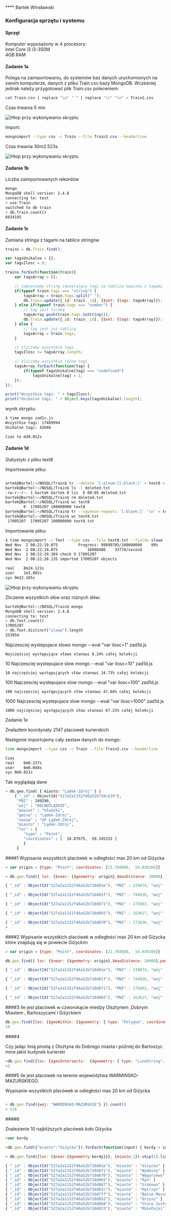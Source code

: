 **** Bartek Winsławski

### Konfiguracja sprzętu i systemu
#### Sprzęt
Komputer wyposażony w 4 procesory:  
Intel Core i3 i3-350M  
4GB RAM


#### Zadanie 1a
Polega na zaimportowaniu, do systemów baz danych uruchomionych na swoim komputerze, danych z pliku Train.csv bazy MongoDB.
Wcześniej jednak należy przygotować plik Train.csv poleceniem:

```sh
cat Train.csv | replace "\n" " " | replace "\r" "\n" > Train2.csv
```
Czas trwania 5 min


![Htop przy wykonywaniu skryptu](../images/bwinslawskiIMG/replace.png)


Import:

```sh
mongoimport --type csv -c Train --file Train2.csv --headerline
```
Czas trwania 30m2.523s


![Htop przy wykonywaniu skryptu](../images/bwinslawskiIMG/train.png)



#### Zadanie 1b
Liczba zaimportowanych rekordów

```sh
mongo
MongoDB shell version: 2.4.8
connecting to: test
> use Train
switched to db train
> db.Train.count()
6034195
```


#### Zadanie 1c
Zamiana stringa z tagami na tablice stringów

```javascript
trains = db.Train.find();

var tagsUnikalne = {};
var tagsIlosc = 0;

trains.forEach(function(train){
    var tagsArray = [];

    // zamieniamy string zawierający tagi na tablicę napisów z tagami
    if(typeof train.tags === "string") {
        tagsArray = train.tags.split(" ");
        db.Train.update({_id: train._id}, {$set: {tags: tagsArray}});
    } else if(typeof train.tags === "number") {
        // tag jest liczbą
        tagsArray.push(train.tags.toString());
        db.Train.update({_id: train._id}, {$set: {tags: tagsArray}});
    } else {
        // tag jest już tablicą
        tagsArray = train.tags;
    }

    // zliczamy wszystkie tagi
    tagsIlosc += tagsArray.length;

    // zliczamy wszystkie różne tagi
    tagsArray.forEach(function(tag) {
        if(typeof tagsUnikalne[tag] === "undefined")
            tagsUnikalne[tag] = 1;
    });
});

print("Wszystkie tagi: " + tagsIlosc);
print("Unikalne tagi: " + Object.keys(tagsUnikalne).length);
```

wynik skryptu:
```sh
$ time mongo zad1c.js
Wszystkie tagi: 17409994
Unikalne tagi: 42048

Czas to	m30.012s

```


#### Zadanie 1d
Statystyki z pliku text8

Importowanie pliku:

```sh

artek@Bartel:~/NOSQL/Train$ tr --delete '[:alnum:][:blank:]' < text8 > deleted.txt
bartek@Bartel:~/NOSQL/Train$ ls -l deleted.txt
-rw-r--r-- 1 bartek bartek 0 lis  6 08:05 deleted.txt
bartek@Bartel:~/NOSQL/Train$ rm deleted.txt
bartek@Bartel:~/NOSQL/Train$ wc text8
        0  17005207 100000000 text8
bartek@Bartel:~/NOSQL/Train$ tr --squeeze-repeats '[:blank:]' '\n' < text8 > text8.txt
bartek@Bartel:~/NOSQL/Train$ wc text8.txt
 17005207  17005207 100000000 text8.txt
```



Importowanie pliku:

```sh
$ time mongoimport -c Text --type csv --file text8.txt --fields slowa
Wed Nov  2 08:22:19.075 		Progress: 99899705/100000000	99%
Wed Nov  2 08:22:19.075 			16988400	33774/second
Wed Nov  2 08:22:19.369 check 9 17005207
Wed Nov  2 08:22:20.135 imported 17005207 objects

real	8m24.121s
user	1m1.802s
sys	0m12.165s

```

![Htop przy wykonywaniu skryptu](../images/bwinslawskiIMG/importText.png)

Zliczenie wszystkich słów oraz różnych słów:

```sh
bartek@Bartel:~/NOSQL/Train$ mongo
MongoDB shell version: 2.4.8
connecting to: test
> db.Text.count()
17005207
> db.Text.distinct("slowa").length
253854

```


Najczesciej wystepujace slowo
mongo --eval "var ilosc=1" zad1d.js
```
Najczęściej występujące słowo stanowi 6.24% całej kolekcji
```


10 Najczesciej wystepujace slow
mongo --eval "var ilosc=10" zad1d.js
```
10 najczęściej występujących słów stanowi 24.73% całej kolekcji
```


100 Najczesciej wystepujace slow
mongo --eval "var ilosc=100" zad1d.js
```
100 najczęściej występujących słów stanowi 47.04% całej kolekcji
```


1000 Najczesciej wystepujace slow
mongo --eval "var ilosc=1000" zad1d.js
```
1000 najczęściej występujących słów stanowi 67.23% całej kolekcji
```


Zadanie 1e

Znalazłem koordynaty 2147 placowek kurierskich 


Następnie importujemy cały zestaw danych do mongo:
```sh
time mongoimport --type csv -c Train --file Train2.csv --headerline

Czas
real	0m0.237s
user	0m0.048s
sys	0m0.021s

```

Tak wyglądają dane 
```sh
> db.geo.find( { miasto: "Lądek-Zdrój" } )
	{ "_id" : ObjectId("527a2a1152f46a52b710ce39"),
	 "PNI" : 249290,
	 "woj" : "DOLNOŚLĄSKIE",
	 "powiat" : "kłodzki",
	 "gmina" : "Lądek-Zdrój",
	 "nazwa" : "UP Lądek-Zdrój",
	 "miasto" : "Lądek-Zdrój",
	 "loc" : { 
		"type" : "Point", 
		"coordinates" : [  16.87675,  50.345333 ] 
		}
	 }
```


####1
Wypisanie wszystkich placówek w odległości max 20 km od Giżycka 
```js
> var origin = {type: "Point", coordinates: [21.768888,  54.039166]}

> db.geo.find({ loc: {$near: {$geometry: origin},$maxDistance: 20000} })

{ "_id" : ObjectId("527a2a1152f46a52b710d81e"), "PNI" : 239874, "woj" : "WARMIŃSKO-MAZURSKIE", "powiat" : "giżycki", "gmina" : "Giżycko", "nazwa" : "UP Giżycko 1", "miasto" : "Giżycko", "loc" : { "type" : "Point", "coordinates" : [  21.768888,  54.039166 ] } }

{ "_id" : ObjectId("527a2a1152f46a52b710d81f"), "PNI" : 744926, "woj" : "WARMIŃSKO-MAZURSKIE", "powiat" : "giżycki", "gmina" : "Giżycko", "nazwa" : "FUP Giżycko 1", "miasto" : "Giżycko", "loc" : { "type" : "Point", "coordinates" : [  21.786583,  54.04225 ] } }

{ "_id" : ObjectId("527a2a1152f46a52b710d871"), "PNI" : 275863, "woj" : "WARMIŃSKO-MAZURSKIE", "powiat" : "giżycki", "gmina" : "Wydminy", "nazwa" : "UP Wydminy", "miasto" : "Wydminy", "loc" : { "type" : "Point", "coordinates" : [  22.032338,  53.981961 ] } }

{ "_id" : ObjectId("527a2a1152f46a52b710d865"), "PNI" : 263627, "woj" : "WARMIŃSKO-MAZURSKIE", "powiat" : "giżycki", "gmina" : "Ryn", "nazwa" : "UP Ryn", "miasto" : "Ryn", "loc" : { "type" : "Point", "coordinates" : [  21.546833,  53.937527 ] } }

{ "_id" : ObjectId("527a2a1152f46a52b710d870"), "PNI" : 273636, "woj" : "WARMIŃSKO-MAZURSKIE", "powiat" : "węgorzewski", "gmina" : "Węgorzewo", "nazwa" : "UP Węgorzewo", "miasto" : "Węgorzewo", "loc" : { "type" : "Point", "coordinates" : [  21.741583,  54.210916 ] } }
> 
```

####2
Wypisanie wszystkich placówek w odległości max 20 km od Giżycka które znajdują się w powiecie Giżyckim

```js
> var origin = {type: "Point", coordinates: [21.768888,  54.039166]}

db.geo.find({ loc: {$near: {$geometry: origin},$maxDistance: 20000},powiat: "giżycki" })

{ "_id" : ObjectId("527a2a1152f46a52b710d81e"), "PNI" : 239874, "woj" : "WARMIŃSKO-MAZURSKIE", "powiat" : "giżycki", "gmina" : "Giżycko", "nazwa" : "UP Giżycko 1", "miasto" : "Giżycko", "loc" : { "type" : "Point", "coordinates" : [  21.768888,  54.039166 ] } }

{ "_id" : ObjectId("527a2a1152f46a52b710d81f"), "PNI" : 744926, "woj" : "WARMIŃSKO-MAZURSKIE", "powiat" : "giżycki", "gmina" : "Giżycko", "nazwa" : "FUP Giżycko 1", "miasto" : "Giżycko", "loc" : { "type" : "Point", "coordinates" : [  21.786583,  54.04225 ] } }

{ "_id" : ObjectId("527a2a1152f46a52b710d871"), "PNI" : 275863, "woj" : "WARMIŃSKO-MAZURSKIE", "powiat" : "giżycki", "gmina" : "Wydminy", "nazwa" : "UP Wydminy", "miasto" : "Wydminy", "loc" : { "type" : "Point", "coordinates" : [  22.032338,  53.981961 ] } }

{ "_id" : ObjectId("527a2a1152f46a52b710d865"), "PNI" : 263627, "woj" : "WARMIŃSKO-MAZURSKIE", "powiat" : "giżycki", "gmina" : "Ryn", "nazwa" : "UP Ryn", "miasto" : "Ryn", "loc" : { "type" : "Point", "coordinates" : [  21.546833,  53.937527 ] } }
```

####3 
Ile jest placówek w czworokącie  miedzy Olsztynem ,Dobrym Miastem , Bartoszycami i Giżyckiem 

```js
db.geo.find({loc: {$geoWithin: {$geometry: { type: "Polygon", coordinates: [[[20.502,53.740], [20.393722,  53.988222], [20.817487,  54.251284], [21.768888,  54.039166], [20.502,53.740]]]}}}}).count
19
```

####4
 
Czy jadąc linią prostą z Olsztyna do Dobrego miasta i później do Bartoszyc mine jakiś budynek kurierski 
```js
>db.geo.find({loc: {$geoIntersects:  {$geometry: { type: "LineString", coordinates:  [[20.502,53.740], [20.393722,  53.988222], [20.817487,  54.251284]]}}}}).count()
>2
```

####5
Ile jest placówek na terenie województwa WARMIŃSKO-MAZURSKIEGO. 

Wypisanie wszystkich placówek w odległości max 20 km od Giżycka 
```js

> db.geo.find({woj: "WARMIŃSKO-MAZURSKIE"} }).count()
> 116
```

####6

Znalezienie 10 najbliższych placówek koło Giżycka

```js
>var kordy

>db.geo.find({"miasto":"Giżycko"}).forEach(function(input) { kordy = input.loc } )

> db.geo.find({loc: {$near:{$geometry:kordy}}}, {miasto:1}).skip(1).limit(10).pretty()

{ "_id" : ObjectId("527a2a1152f46a52b710d81e"), "miasto" : "Giżycko" }
{ "_id" : ObjectId("527a2a1152f46a52b710d871"), "miasto" : "Wydminy" }
{ "_id" : ObjectId("527a2a1152f46a52b710d870"), "miasto" : "Węgorzewo" }
{ "_id" : ObjectId("527a2a1152f46a52b710d865"), "miasto" : "Ryn" }
{ "_id" : ObjectId("527a2a1152f46a52b710d867"), "miasto" : "Srokowo" }
{ "_id" : ObjectId("527a2a1152f46a52b710d82c"), "miasto" : "Kętrzyn" }
{ "_id" : ObjectId("527a2a1152f46a52b710d7ff"),	"miasto" : "Banie Mazurskie"}
{ "_id" : ObjectId("527a2a1152f46a52b710d852"), "miasto" : "Orzysz" }
{ "_id" : ObjectId("527a2a1152f46a52b710d868"), "miasto" : "Stare Juchy" }
{ "_id" : ObjectId("527a2a1152f46a52b710d833"), "miasto" : "Mikołajki" }
```


